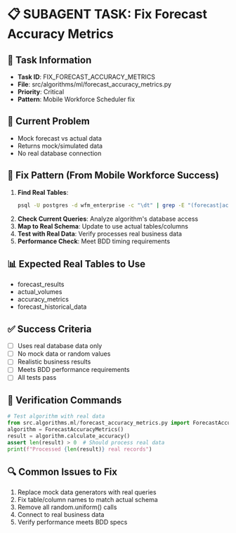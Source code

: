 # 📋 SUBAGENT TASK: Fix Forecast Accuracy Metrics

## 🎯 Task Information
- **Task ID**: FIX_FORECAST_ACCURACY_METRICS
- **File**: src/algorithms/ml/forecast_accuracy_metrics.py
- **Priority**: Critical
- **Pattern**: Mobile Workforce Scheduler fix

## 🚨 Current Problem
- Mock forecast vs actual data
- Returns mock/simulated data
- No real database connection

## 🔧 Fix Pattern (From Mobile Workforce Success)
1. **Find Real Tables**: 
   ```bash
   psql -U postgres -d wfm_enterprise -c "\dt" | grep -E "(forecast|actual|accuracy|metric)"
   ```
2. **Check Current Queries**: Analyze algorithm's database access
3. **Map to Real Schema**: Update to use actual tables/columns
4. **Test with Real Data**: Verify processes real business data
5. **Performance Check**: Meet BDD timing requirements

## 📊 Expected Real Tables to Use
- forecast_results
- actual_volumes
- accuracy_metrics
- forecast_historical_data

## ✅ Success Criteria
- [ ] Uses real database data only
- [ ] No mock data or random values
- [ ] Realistic business results
- [ ] Meets BDD performance requirements
- [ ] All tests pass

## 🧪 Verification Commands
```python
# Test algorithm with real data
from src.algorithms.ml/forecast_accuracy_metrics.py import ForecastAccuracyMetrics
algorithm = ForecastAccuracyMetrics()
result = algorithm.calculate_accuracy()
assert len(result) > 0  # Should process real data
print(f"Processed {len(result)} real records")
```

## 🔍 Common Issues to Fix
1. Replace mock data generators with real queries
2. Fix table/column names to match actual schema
3. Remove all random.uniform() calls
4. Connect to real business data
5. Verify performance meets BDD specs
